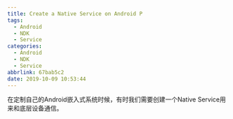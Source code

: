 ```yaml
---
title: Create a Native Service on Android P
tags:
  - Android
  - NDK
  - Service
categories:
  - Android
  - NDK
  - Service
abbrlink: 67bab5c2
date: 2019-10-09 10:53:44
---
```


在定制自己的Android嵌入式系统时候，有时我们需要创建一个Native Service用来和底层设备通信。